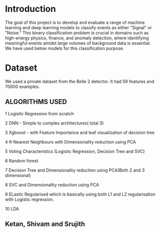 # Introduction
The goal of this project is to develop and evaluate a range of machine learning and deep learning models to classify events as either "Signal" or "Noise." This binary classification problem is crucial in domains such as high-energy physics, finance, and anomaly detection, where identifying meaningful events amidst large volumes of background data is essential.<br> 
We have used below models for this classification purpose.<be>

# Dataset
We used a private dataset from the Belle 2 detector. It had 59 features and 70000 examples. 
## ALGORITHMS USED <br>

1 Logistic Regression from scratch <br>

2 DNN - Simple to complex architectures( total 3) <br>

3 Xgboost - with Feature Importance and leaf visualization of decision tree<br>

4 K-Nearest Neighbours with Dimensionality reduction using PCA<br>

5 Voting Characteristics (Logistic Regression, Decision Tree and SVC) <br>

6 Random forest <br>

7 Decision Tree and Dimensionality reduction using PCA(Both 2 and 3 dimensional)<br>

8 SVC and Dimensionality reduction using PCA<br>

9 ELastic Regularised which is basically using both L1 and L2 regularisation with Logistic regression. <br>

10 LDA
## Ketan, Shivam and Srujith
